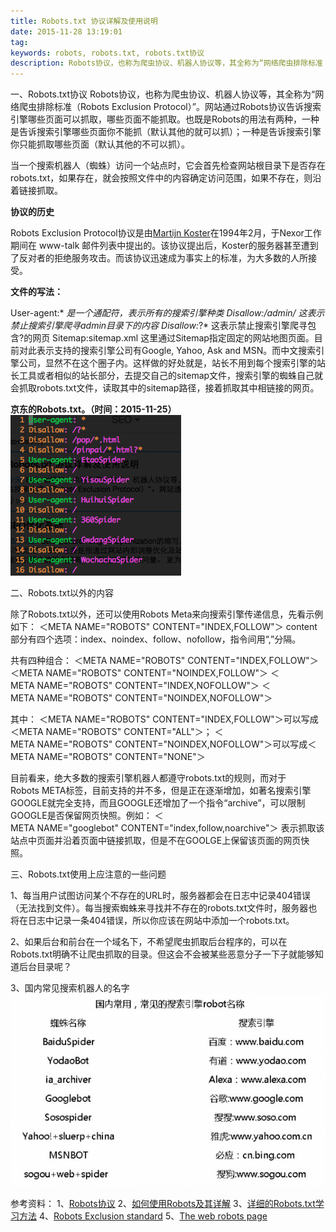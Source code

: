 ```yaml
---
title: Robots.txt 协议详解及使用说明
date: 2015-11-28 13:19:01
tag: 
keywords: robots, robots.txt, robots.txt协议
description: Robots协议，也称为爬虫协议、机器人协议等，其全称为“网络爬虫排除标准（Robots Exclusion Protocol）”。网站通过Robots协议告诉搜索引擎哪些页面可以抓取，哪些页面不能抓取。
---
```


一、Robots.txt协议
Robots协议，也称为爬虫协议、机器人协议等，其全称为“网络爬虫排除标准（Robots Exclusion Protocol）”。网站通过Robots协议告诉搜索引擎哪些页面可以抓取，哪些页面不能抓取。也既是Robots的用法有两种，一种是告诉搜索引擎哪些页面你不能抓（默认其他的就可以抓）；一种是告诉搜索引擎你只能抓取哪些页面（默认其他的不可以抓）。

当一个搜索机器人（蜘蛛）访问一个站点时，它会首先检查网站根目录下是否存在robots.txt，如果存在，就会按照文件中的内容确定访问范围，如果不存在，则沿着链接抓取。

**协议的历史**

Robots Exclusion Protocol协议是由[Martijn Koster](https://en.wikipedia.org/wiki/Martijn_Koster)在1994年2月，于Nexor工作期间在 www-talk 邮件列表中提出的。该协议提出后，Koster的服务器甚至遭到了反对者的拒绝服务攻击。而该协议迅速成为事实上的标准，为大多数的人所接受。

**文件的写法：**

User-agent:*
*是一个通配符，表示所有的搜索引擎种类
Disallow:/admin/
这表示禁止搜索引擎爬寻admin目录下的内容
Disallow:*?*
这表示禁止搜索引擎爬寻包含?的网页
Sitemap:sitemap.xml
这里通过Sitemap指定固定的网站地图页面。目前对此表示支持的搜索引擎公司有Google, Yahoo, Ask and MSN。而中文搜索引擎公司，显然不在这个圈子内。这样做的好处就是，站长不用到每个搜索引擎的站长工具或者相似的站长部分，去提交自己的sitemap文件，搜索引擎的蜘蛛自己就会抓取robots.txt文件，读取其中的sitemap路径，接着抓取其中相链接的网页。

**京东的Robots.txt。（时间：2015-11-25）**
![](20151128-robots-reference/39469-20151128131803499-988227839.png)

二、Robots.txt以外的内容

除了Robots.txt以外，还可以使用Robots Meta来向搜索引擎传递信息，先看示例如下：
＜META NAME="ROBOTS" CONTENT="INDEX,FOLLOW"＞
content部分有四个选项：index、noindex、follow、nofollow，指令间用“,”分隔。

共有四种组合：
＜META NAME="ROBOTS" CONTENT="INDEX,FOLLOW"＞
＜META NAME="ROBOTS" CONTENT="NOINDEX,FOLLOW"＞
＜META NAME="ROBOTS" CONTENT="INDEX,NOFOLLOW"＞
＜META NAME="ROBOTS" CONTENT="NOINDEX,NOFOLLOW"＞

其中：
＜META NAME="ROBOTS" CONTENT="INDEX,FOLLOW"＞可以写成＜META NAME="ROBOTS" CONTENT="ALL"＞；
＜META NAME="ROBOTS" CONTENT="NOINDEX,NOFOLLOW"＞可以写成＜META NAME="ROBOTS" CONTENT="NONE"＞

目前看来，绝大多数的搜索引擎机器人都遵守robots.txt的规则，而对于Robots META标签，目前支持的并不多，但是正在逐渐增加，如著名搜索引擎GOOGLE就完全支持，而且GOOGLE还增加了一个指令“archive”，可以限制GOOGLE是否保留网页快照。例如：
＜META NAME="googlebot" CONTENT="index,follow,noarchive"＞
表示抓取该站点中页面并沿着页面中链接抓取，但是不在GOOLGE上保留该页面的网页快照。

三、Robots.txt使用上应注意的一些问题

1、每当用户试图访问某个不存在的URL时，服务器都会在日志中记录404错误（无法找到文件）。每当搜索蜘蛛来寻找并不存在的robots.txt文件时，服务器也将在日志中记录一条404错误，所以你应该在网站中添加一个robots.txt。

2、如果后台和前台在一个域名下，不希望爬虫抓取后台程序的，可以在Robots.txt明确不让爬虫抓取的目录。但这会不会被某些恶意分子一下子就能够知道后台目录呢？

3、国内常见搜索机器人的名字
![](20151128-robots-reference/39469-20151128131749812-1855865919.png)

参考资料：
1、[Robots协议](http://baike.baidu.com/link?url=4bmJ0pVWcEcXFXr12RhSUQUErwFXlnBDTwTdoBgzln5Z7_f4w17iak5F1lARYjiqIg8oKP0j5wjvdNRTTbYNUPWqWShsXPG1UtmtrMgZq05FcchgcTsngyfrwLUKCLJ9)
2、[如何使用Robots及其详解](http://www.cnblogs.com/yuzhongwusan/archive/2008/12/06/1348969.html)
3、[详细的Robots.txt学习方法](http://www.chinaz.com/web/2011/1117/221058_2.shtml)
4、[Robots Exclusion standard](https://en.wikipedia.org/wiki/Robots_exclusion_standard)
5、[The web robots page](http://www.robotstxt.org/)
